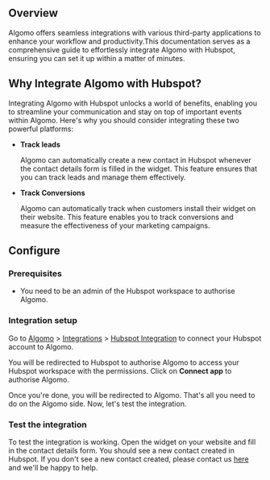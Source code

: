## Overview

Algomo offers seamless integrations with various third-party applications to enhance your workflow and productivity.This documentation serves as a comprehensive guide to effortlessly integrate Algomo with Hubspot, ensuring you can set it up within a matter of minutes.

## Why Integrate Algomo with Hubspot?

Integrating Algomo with Hubspot unlocks a world of benefits, enabling you to streamline your communication and stay on top of important events within Algomo. Here's why you should consider integrating these two powerful platforms:

- **Track leads**

  Algomo can automatically create a new contact in Hubspot whenever the contact details form is filled in the widget. This feature ensures that you can track leads and manage them effectively.

- **Track Conversions**

  Algomo can automatically track when customers install their widget on their website. This feature enables you to track conversions and measure the effectiveness of your marketing campaigns.

## Configure

### Prerequisites

- You need to be an admin of the Hubspot workspace to authorise Algomo.

### Integration setup

Go to [Algomo](https://app.algomo.com) > [Integrations](https://app.algomo.com/integrations) > [Hubspot Integration](https://app.algomo.com/integrations/hubspot) to connect your Hubspot account to Algomo.

You will be redirected to Hubspot to authorise Algomo to access your Hubspot workspace with the permissions. Click on **Connect app** to authorise Algomo.

Once you're done, you will be redirected to Algomo. That's all you need to do on the Algomo side. Now, let's test the integration.

### Test the integration

To test the integration is working. Open the widget on your website and fill in the contact details form. You should see a new contact created in Hubspot. If you don't see a new contact created, please contact us [here](https://www.algomo.com/contact-us) and we'll be happy to help.
